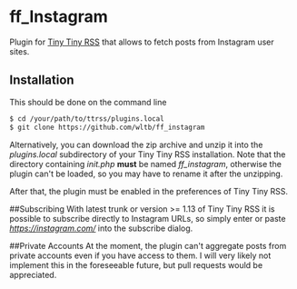 ff_Instagram
============

Plugin for [Tiny Tiny RSS](https://tt-rss.org/) that allows to fetch posts from Instagram user sites.

## Installation
This should be done on the command line

```sh
$ cd /your/path/to/ttrss/plugins.local
$ git clone https://github.com/wltb/ff_instagram
```

Alternatively, you can download the zip archive and unzip it into the *plugins.local* subdirectory of your Tiny Tiny RSS installation.
Note that the directory containing *init.php* **must** be named *ff_instagram*, otherwise  the plugin can't be loaded, so you may have to rename it after the unzipping.

After that, the plugin must be enabled in the preferences of Tiny Tiny RSS.

##Subscribing
With latest trunk or version >= 1.13 of Tiny Tiny RSS it is possible to subscribe directly to Instagram URLs, so simply enter or paste *https://instagram.com/<username>* into the subscribe dialog.

##Private Accounts
At the moment, the plugin can't aggregate posts from private accounts even if you have access to them.
I will very likely not implement this in the foreseeable future, but pull requests would be appreciated.
